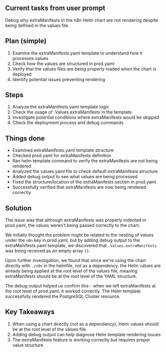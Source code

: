 ## Current tasks from user prompt
Debug why extraManifests in the n8n Helm chart are not rendering despite being defined in the values file.

## Plan (simple)
1. Examine the extraManifests.yaml template to understand how it processes values
2. Check how the values are structured in prod.yaml
3. Verify that the values files are being properly loaded when the chart is deployed
4. Identify potential issues preventing rendering

## Steps
1. Analyze the extraManifests.yaml template logic
2. Check the usage of .Values.extraManifests in the template
3. Investigate potential conditions where extraManifests would be skipped
4. Check the deployment process and debug commands

## Things done
- Examined extraManifests.yaml template structure
- Checked prod.yaml for extraManifests definition
- Ran helm template command to verify the extraManifests are not being rendered
- Analyzed the values.yaml file to check default extraManifests structure
- Added debug output to see what values are being processed
- Fixed the structure/location of the extraManifests section in prod.yaml
- Successfully verified that extraManifests are now being rendered correctly

## Solution
The issue was that although extraManifests was properly indented in prod.yaml, the values weren't being passed correctly to the chart. 

We initially thought the problem might be related to the nesting of values under the `n8n` key in prod.yaml, but by adding debug output to the extraManifests.yaml template, we discovered that `.Values.extraManifests` was being received as an empty array `[]`.

Upon further investigation, we found that since we're using the chart directly with `./n8n` in the helmfile, not as a dependency, the Helm values are already being applied at the root level of the values file, meaning extraManifests should be at the root level of the YAML structure.

The debug output helped us confirm this - when we left extraManifests at the root level of prod.yaml, it worked correctly. The Helm template successfully rendered the PostgreSQL Cluster resource.

## Key Takeaways
1. When using a chart directly (not as a dependency), Helm values should be at the root level of the values file
2. Adding debug output can help diagnose Helm template rendering issues
3. The extraManifests feature is working correctly but requires proper value structure 